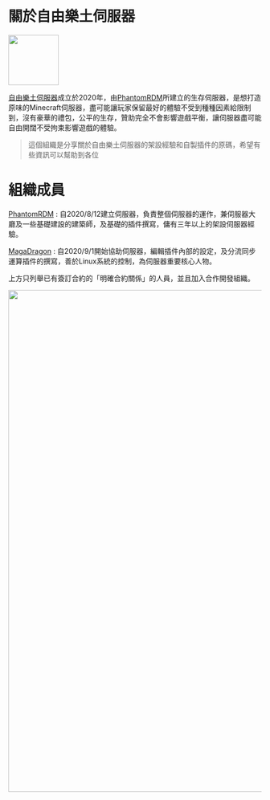 # 關於自由樂土伺服器
<img src="https://media.discordapp.net/attachments/646329439491194881/764767760369582090/unknown.jpg" width="100px" />

[自由樂土伺服器]成立於2020年，由[PhantomRDM]所建立的生存伺服器，是想打造原味的Minecraft伺服器，盡可能讓玩家保留最好的體驗不受到種種因素給限制到，沒有豪華的禮包，公平的生存，贊助完全不會影響遊戲平衡，讓伺服器盡可能自由開闊不受拘束影響遊戲的體驗。
>這個組織是分享關於自由樂土伺服器的架設經驗和自製插件的原碼，希望有些資訊可以幫助到各位

# 組織成員
[PhantomRDM] : 自2020/8/12建立伺服器，負責整個伺服器的運作，兼伺服器大廳及一些基礎建設的建築師，及基礎的插件撰寫，傭有三年以上的架設伺服器經驗。

[MagaDragon] : 自2020/9/1開始協助伺服器，編輯插件內部的設定，及分流同步運算插件的撰寫，善於Linux系統的控制，為伺服器重要核心人物。

上方只列舉已有簽訂合約的「明確合約關係」的人員，並且加入合作開發組織。

<img src="https://www.mc-list.xyz/banner/5-231.png" width="1000px" />

[PhantomRDM]: <https://github.com/PhantomRDM>
[MagaDragon]: <https://github.com/MagaDragon>
[自由樂土伺服器]: <https://www.mc-list.xyz/231/info>


